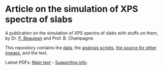 # Article on the simulation of XPS spectra of slabs

A publication on the simulation of XPS spectra of slabs with stuffs on them, by Dr. [P. Beaujean](https://pierrebeaujean.net) and Prof. B. Champagne.

This repository contains the [data](./data), the [analysis scripts](./analyses), [the source for other images](./im), and the text.

Latest PDFs: [Main text](https://github.com/pierre-24/publi-XPS/releases/download/latest/Main_Text.pdf) - [Supporting info](https://github.com/pierre-24/publi-XPS/releases/download/latest/Supporting_info.pdf).

